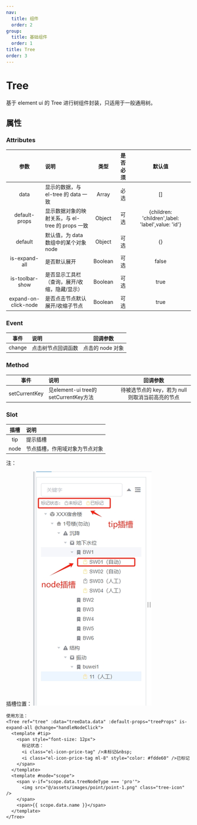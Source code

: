 ```yaml
---
nav:
  title: 组件
  order: 2
group:
  title: 基础组件
  order: 1
title: Tree
order: 3
---
```


# Tree

基于 element ui 的 Tree 进行树组件封装，只适用于一般通用树。

## 属性

### Attributes

|     参数     | 说明                                             |  类型   | 是否必须 |                      默认值                       |
| :----------: | :----------------------------------------------- | :-----: | :------: | :-----------------------------------------------: |
|     data     | 显示的数据，与 el-tree 的 data 一致              |  Array  |   必选   |                        []                         |
| default-props | 显示数据对象的映射关系，与 el-tree 的 props 一致 | Object  |   可选   | {children: 'children',label: 'label',value: 'id'} |
|   default    | 默认值，为 data 数组中的某个对象 node            | Object  |   可选   |                        {}                         |
| is-expand-all  | 是否默认展开                                     | Boolean |   可选   |                       false                       |
| is-toolbar-show | 是否显示工具栏（查询，展开/收缩，隐藏/显示）| Boolean |   可选   |                       true                       |
| expand-on-click-node | 是否点击节点默认展开/收缩子节点              | Boolean |   可选   |                       true                       |

### Event

|  事件  | 说明               |     回调参数     |
| :----: | :----------------- | :--------------: |
| change | 点击树节点回调函数 | 点击的 node 对象 |

### Method

|  事件  | 说明               |     回调参数     |
| :----: | :----------------- | :--------------: |
| setCurrentKey | 见element-ui tree的setCurrentKey方法 | 待被选节点的 key，若为 null 则取消当前高亮的节点 |

### Slot
|     插槽      | 说明                                   |
| :-----------: | :------------------------------------- |
|  tip   | 提示插槽               |
| node | 节点插槽，作用域对象为节点对象                       |

注：

插槽位置：
![pie-1](../assets/base-component/tree-slot.png)

```
使用方法：
<Tree ref="tree" :data="treeData.data" :default-props="treeProps" is-expand-all @change="handleNodeClick">
  <template #tip>
    <span style="font-size: 12px">
      标记状态：
      <i class="el-icon-price-tag" />未标记&nbsp;
      <i class="el-icon-price-tag ml-8" style="color: #fdde60" />已标记
    </span>
  </template>
  <template #node="scope">
    <span v-if="scope.data.treeNodeType === 'pro'">
      <img src="@/assets/images/point/point-1.png" class="tree-icon" />
    </span>
    <span>{{ scope.data.name }}</span>
  </template>
</Tree>
```